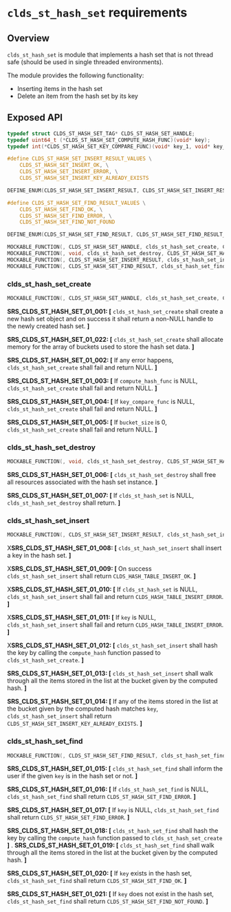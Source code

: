 # `clds_st_hash_set` requirements

## Overview

`clds_st_hash_set` is module that implements a hash set that is not thread safe (should be used in single threaded environments).

The module provides the following functionality:
- Inserting items in the hash set
- Delete an item from the hash set by its key

## Exposed API

```c
typedef struct CLDS_ST_HASH_SET_TAG* CLDS_ST_HASH_SET_HANDLE;
typedef uint64_t (*CLDS_ST_HASH_SET_COMPUTE_HASH_FUNC)(void* key);
typedef int(*CLDS_ST_HASH_SET_KEY_COMPARE_FUNC)(void* key_1, void* key_2);

#define CLDS_ST_HASH_SET_INSERT_RESULT_VALUES \
    CLDS_ST_HASH_SET_INSERT_OK, \
    CLDS_ST_HASH_SET_INSERT_ERROR, \
    CLDS_ST_HASH_SET_INSERT_KEY_ALREADY_EXISTS

DEFINE_ENUM(CLDS_ST_HASH_SET_INSERT_RESULT, CLDS_ST_HASH_SET_INSERT_RESULT_VALUES);

#define CLDS_ST_HASH_SET_FIND_RESULT_VALUES \
    CLDS_ST_HASH_SET_FIND_OK, \
    CLDS_ST_HASH_SET_FIND_ERROR, \
    CLDS_ST_HASH_SET_FIND_NOT_FOUND

DEFINE_ENUM(CLDS_ST_HASH_SET_FIND_RESULT, CLDS_ST_HASH_SET_FIND_RESULT_VALUES);

MOCKABLE_FUNCTION(, CLDS_ST_HASH_SET_HANDLE, clds_st_hash_set_create, CLDS_ST_HASH_SET_COMPUTE_HASH_FUNC, compute_hash_func, CLDS_ST_HASH_SET_KEY_COMPARE_FUNC, key_compare_func, size_t, bucket_size);
MOCKABLE_FUNCTION(, void, clds_st_hash_set_destroy, CLDS_ST_HASH_SET_HANDLE, clds_st_hash_set);
MOCKABLE_FUNCTION(, CLDS_ST_HASH_SET_INSERT_RESULT, clds_st_hash_set_insert, CLDS_ST_HASH_SET_HANDLE, clds_st_hash_set, void*, key);
MOCKABLE_FUNCTION(, CLDS_ST_HASH_SET_FIND_RESULT, clds_st_hash_set_find, CLDS_ST_HASH_SET_HANDLE, clds_st_hash_set, void*, key);
```

### clds_st_hash_set_create

```c
MOCKABLE_FUNCTION(, CLDS_ST_HASH_SET_HANDLE, clds_st_hash_set_create, CLDS_ST_HASH_SET_COMPUTE_HASH_FUNC, compute_hash_func, CLDS_ST_HASH_SET_KEY_COMPARE_FUNC, key_compare_func, size_t, bucket_size);
```

**SRS_CLDS_ST_HASH_SET_01_001: [** `clds_st_hash_set_create` shall create a new hash set object and on success it shall return a non-NULL handle to the newly created hash set. **]**

**SRS_CLDS_ST_HASH_SET_01_022: [** `clds_st_hash_set_create` shall allocate memory for the array of buckets used to store the hash set data. **]**

**SRS_CLDS_ST_HASH_SET_01_002: [** If any error happens, `clds_st_hash_set_create` shall fail and return NULL. **]**

**SRS_CLDS_ST_HASH_SET_01_003: [** If `compute_hash_func` is NULL, `clds_st_hash_set_create` shall fail and return NULL. **]**

**SRS_CLDS_ST_HASH_SET_01_004: [** If `key_compare_func` is NULL, `clds_st_hash_set_create` shall fail and return NULL. **]**

**SRS_CLDS_ST_HASH_SET_01_005: [** If `bucket_size` is 0, `clds_st_hash_set_create` shall fail and return NULL. **]**

### clds_st_hash_set_destroy

```c
MOCKABLE_FUNCTION(, void, clds_st_hash_set_destroy, CLDS_ST_HASH_SET_HANDLE, clds_st_hash_set);
```

**SRS_CLDS_ST_HASH_SET_01_006: [** `clds_st_hash_set_destroy` shall free all resources associated with the hash set instance. **]**

**SRS_CLDS_ST_HASH_SET_01_007: [** If `clds_st_hash_set` is NULL, `clds_st_hash_set_destroy` shall return. **]**

### clds_st_hash_set_insert

```c
MOCKABLE_FUNCTION(, CLDS_ST_HASH_SET_INSERT_RESULT, clds_st_hash_set_insert, CLDS_ST_HASH_SET_HANDLE, clds_st_hash_set, void*, key);
```

X**SRS_CLDS_ST_HASH_SET_01_008: [** `clds_st_hash_set_insert` shall insert a key in the hash set. **]**

X**SRS_CLDS_ST_HASH_SET_01_009: [** On success `clds_st_hash_set_insert` shall return `CLDS_HASH_TABLE_INSERT_OK`. **]**

X**SRS_CLDS_ST_HASH_SET_01_010: [** If `clds_st_hash_set` is NULL, `clds_st_hash_set_insert` shall fail and return `CLDS_HASH_TABLE_INSERT_ERROR`. **]**

X**SRS_CLDS_ST_HASH_SET_01_011: [** If `key` is NULL, `clds_st_hash_set_insert` shall fail and return `CLDS_HASH_TABLE_INSERT_ERROR`. **]**

X**SRS_CLDS_ST_HASH_SET_01_012: [** `clds_st_hash_set_insert` shall hash the key by calling the `compute_hash` function passed to `clds_st_hash_set_create`. **]**

**SRS_CLDS_ST_HASH_SET_01_013: [** `clds_st_hash_set_insert` shall walk through all the items stored in the list at the bucket given by the computed hash. **]**

**SRS_CLDS_ST_HASH_SET_01_014: [** If any of the items stored in the list at the bucket given by the computed hash matches `key`, `clds_st_hash_set_insert` shall return `CLDS_ST_HASH_SET_INSERT_KEY_ALREADY_EXISTS`. **]**

### clds_st_hash_set_find

```c
MOCKABLE_FUNCTION(, CLDS_ST_HASH_SET_FIND_RESULT, clds_st_hash_set_find, CLDS_ST_HASH_SET_HANDLE, clds_st_hash_set, void*, key);
```

**SRS_CLDS_ST_HASH_SET_01_015: [** `clds_st_hash_set_find` shall inform the user if the given `key` is in the hash set or not. **]**

**SRS_CLDS_ST_HASH_SET_01_016: [** If `clds_st_hash_set_find` is NULL, `clds_st_hash_set_find` shall return `CLDS_ST_HASH_SET_FIND_ERROR`. **]**

**SRS_CLDS_ST_HASH_SET_01_017: [** If `key` is NULL, `clds_st_hash_set_find` shall return `CLDS_ST_HASH_SET_FIND_ERROR`. **]**

**SRS_CLDS_ST_HASH_SET_01_018: [** `clds_st_hash_set_find` shall hash the key by calling the `compute_hash` function passed to `clds_st_hash_set_create` **]**
.
**SRS_CLDS_ST_HASH_SET_01_019: [** `clds_st_hash_set_find` shall walk through all the items stored in the list at the bucket given by the computed hash. **]**

**SRS_CLDS_ST_HASH_SET_01_020: [** If `key` exists in the hash set, `clds_st_hash_set_find` shall return `CLDS_ST_HASH_SET_FIND_OK`. **]**

**SRS_CLDS_ST_HASH_SET_01_021: [** If `key` does not exist in the hash set, `clds_st_hash_set_find` shall return `CLDS_ST_HASH_SET_FIND_NOT_FOUND`. **]**
